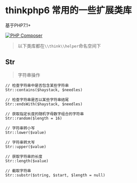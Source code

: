 # thinkphp6 常用的一些扩展类库

基于PHP7.1+

[![PHP Composer](https://github.com/larvatecn/think-helper/actions/workflows/php.yml/badge.svg)](https://github.com/larvatecn/think-helper/actions/workflows/php.yml)

> 以下类库都在`\\think\\helper`命名空间下

## Str

> 字符串操作

```
// 检查字符串中是否包含某些字符串
Str::contains($haystack, $needles)

// 检查字符串是否以某些字符串结尾
Str::endsWith($haystack, $needles)

// 获取指定长度的随机字母数字组合的字符串
Str::random($length = 16)

// 字符串转小写
Str::lower($value)

// 字符串转大写
Str::upper($value)

// 获取字符串的长度
Str::length($value)

// 截取字符串
Str::substr($string, $start, $length = null)

```